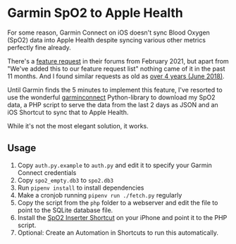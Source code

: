 Garmin SpO2 to Apple Health
===========================

For some reason, Garmin Connect on iOS doesn't sync Blood Oxygen (SpO2) data into Apple Health
despite syncing various other metrics perfectly fine already.

There's a [feature request](https://forums.garmin.com/apps-software/mobile-apps-web/f/garmin-connect-mobile-ios/254977/request-for-spo2-vo2-max-and-respiration-data-to-be-shared-to-apple-health-app)
in their forums from February 2021, but apart from "We've added this to our feature request list"
nothing came of it in the past 11 months. And I found similar requests as old as [over 4 years (June 2018)](https://forums.garmin.com/outdoor-recreation/outdoor-recreation/f/fenix-5-plus-series/147239/spo2-measurements).

Until Garmin finds the 5 minutes to implement this feature, I've resorted to use the wonderful
[garminconnect](https://github.com/cyberjunky/python-garminconnect) Python-library to download
my SpO2 data, a PHP script to serve the data from the last 2 days as JSON and an iOS Shortcut to
sync that to Apple Health.

While it's not the most elegant solution, it works.


Usage
-----

1. Copy `auth.py.example` to `auth.py` and edit it to specify your Garmin Connect credentials
2. Copy `spo2_empty.db3` to `spo2.db3`
3. Run `pipenv install` to install dependencies
4. Make a cronjob running `pipenv run ./fetch.py` regularly
5. Copy the script from the `php` folder to a webserver and edit the file to point to the SQLite
   database file.
6. Install the [SpO2 Inserter Shortcut](https://www.icloud.com/shortcuts/7f6f94eb536e4fb1857993bfbc181ccb)
   on your iPhone and point it to the PHP script.
7. Optional: Create an Automation in Shortcuts to run this automatically.
